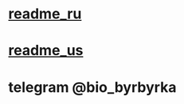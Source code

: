 # [readme_ru](https://github.com/byrbyrka/flipper_chat/blob/main/README.ru.md)
# [readme_us](https://github.com/byrbyrka/flipper_chat/blob/main/README.en.md)
# telegram @bio_byrbyrka
